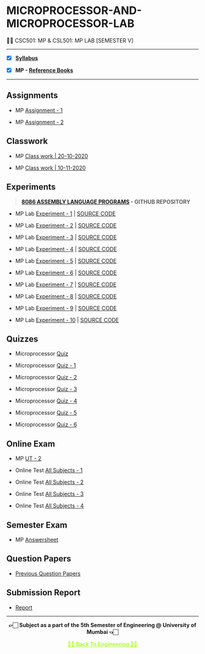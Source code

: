 # MICROPROCESSOR-AND-MICROPROCESSOR-LAB
 👍🏻 CSC501: MP & CSL501: MP LAB [SEMESTER V]

---

 - [X] **[Syllabus](https://github.com/Amey-Thakur/MICROPROCESSOR-AND-MICROPROCESSOR-LAB/blob/main/Syllabus/TE%20BE%20Comp%20Engg%20CBCGS%20Syllabus.pdf)**
 
 - [X] **MP - [Reference Books](https://github.com/Amey-Thakur/MICROPROCESSOR-AND-MICROPROCESSOR-LAB/tree/main/Reference%20Books)**

---

## Assignments
 
 - MP [Assignment - 1](https://github.com/Amey-Thakur/MICROPROCESSOR-AND-MICROPROCESSOR-LAB/blob/main/Assignments/Amey_B-50_MP_Assignment-1.pdf)
 
 - MP [Assignment - 2](https://github.com/Amey-Thakur/MICROPROCESSOR-AND-MICROPROCESSOR-LAB/blob/main/Assignments/Amey_B-50_MP_Assignment-2.pdf)


## Classwork
 
 - MP [Class work | 20-10-2020](https://github.com/Amey-Thakur/MICROPROCESSOR-AND-MICROPROCESSOR-LAB/blob/main/Classwork/Amey_B-50_MP_Lab_Classwork%20-%201.pdf)
 
 - MP [Class work | 10-11-2020](https://github.com/Amey-Thakur/MICROPROCESSOR-AND-MICROPROCESSOR-LAB/blob/main/Classwork/Amey_B-50_MP_Lab_Classwork%20-%202.pdf)


## Experiments
 
 >**[8086 ASSEMBLY LANGUAGE PROGRAMS](https://github.com/Amey-Thakur/8086-ASSEMBLY-LANGUAGE-PROGRAMS) - GITHUB REPOSITORY**
 
 - MP Lab [Experiment - 1](https://github.com/Amey-Thakur/MICROPROCESSOR-AND-MICROPROCESSOR-LAB/blob/main/MP%20Lab/Experiment-1/Amey_B-50_MP_Experiment-1.pdf) | [SOURCE CODE](https://github.com/Amey-Thakur/MICROPROCESSOR-AND-MICROPROCESSOR-LAB/tree/main/MP%20Lab/Experiment-1/SOURCE%20CODE)
 
 - MP Lab [Experiment - 2](https://github.com/Amey-Thakur/MICROPROCESSOR-AND-MICROPROCESSOR-LAB/blob/main/MP%20Lab/Experiment-2/Amey_B-50_MP_Experiment-2.pdf) | [SOURCE CODE](https://github.com/Amey-Thakur/MICROPROCESSOR-AND-MICROPROCESSOR-LAB/blob/main/MP%20Lab/Experiment-2/SOURCE%20CODE/Hex_to_BCD_%26_BCD_to_Hex.asm)
 
 - MP Lab [Experiment - 3](https://github.com/Amey-Thakur/MICROPROCESSOR-AND-MICROPROCESSOR-LAB/blob/main/MP%20Lab/Experiment-3/Amey_B-50_MP_Experiment-3.pdf) | [SOURCE CODE](https://github.com/Amey-Thakur/MICROPROCESSOR-AND-MICROPROCESSOR-LAB/blob/main/MP%20Lab/Experiment-3/SOURCE%20CODE/length_of_an_input_string.asm)
 
 - MP Lab [Experiment - 4](https://github.com/Amey-Thakur/MICROPROCESSOR-AND-MICROPROCESSOR-LAB/blob/main/MP%20Lab/Experiment-4/Amey_B-50_MP_Experiment-4.pdf) | [SOURCE CODE](https://github.com/Amey-Thakur/MICROPROCESSOR-AND-MICROPROCESSOR-LAB/tree/main/MP%20Lab/Experiment-4/SOURCE%20CODE)
 
 - MP Lab [Experiment - 5](https://github.com/Amey-Thakur/MICROPROCESSOR-AND-MICROPROCESSOR-LAB/blob/main/MP%20Lab/Experiment-5/Amey_B-50_MP_Experiment-5.pdf) | [SOURCE CODE](https://github.com/Amey-Thakur/MICROPROCESSOR-AND-MICROPROCESSOR-LAB/blob/main/MP%20Lab/Experiment-5/SOURCE%20CODE/Input_to_find_Minimum_number.asm)
 
 - MP Lab [Experiment - 6](https://github.com/Amey-Thakur/MICROPROCESSOR-AND-MICROPROCESSOR-LAB/blob/main/MP%20Lab/Experiment-6/Amey_B-50_MP_Experiment-6.pdf) | [SOURCE CODE](https://github.com/Amey-Thakur/MICROPROCESSOR-AND-MICROPROCESSOR-LAB/blob/main/MP%20Lab/Experiment-6/SOURCE%20CODE/Input_to_Display_System_Time.asm)
 
 - MP Lab [Experiment - 7](https://github.com/Amey-Thakur/MICROPROCESSOR-AND-MICROPROCESSOR-LAB/blob/main/MP%20Lab/Experiment-7/Amey_B-50_MP_Experiment-7.pdf) | [SOURCE CODE](https://github.com/Amey-Thakur/MICROPROCESSOR-AND-MICROPROCESSOR-LAB/blob/main/MP%20Lab/Experiment-7/SOURCE%20CODE/Input_to_find_factorial_of_a_number.asm)
 
 - MP Lab [Experiment - 8](https://github.com/Amey-Thakur/MICROPROCESSOR-AND-MICROPROCESSOR-LAB/blob/main/MP%20Lab/Experiment-8/Amey_B-50_MP_Experiment-8.pdf) | [SOURCE CODE](https://github.com/Amey-Thakur/MICROPROCESSOR-AND-MICROPROCESSOR-LAB/blob/main/MP%20Lab/Experiment-8/SOURCE%20CODE/display_string_using_a_macro.asm)
 
 - MP Lab [Experiment - 9](https://github.com/Amey-Thakur/MICROPROCESSOR-AND-MICROPROCESSOR-LAB/blob/main/MP%20Lab/Experiment-9/Amey_B-50_MP_Experiment-9.pdf) | [SOURCE CODE](https://github.com/Amey-Thakur/MICROPROCESSOR-AND-MICROPROCESSOR-LAB/blob/main/MP%20Lab/Experiment-9/SOURCE%20CODE/Mixed%20language%20to%20separate%20EVEN%20and%20ODD%20number%20in%20the%20array.c)
 
 - MP Lab [Experiment - 10](https://github.com/Amey-Thakur/MICROPROCESSOR-AND-MICROPROCESSOR-LAB/blob/main/MP%20Lab/Experiment-10/Amey_B-50_MP_Experiment-10.pdf) | [SOURCE CODE](https://github.com/Amey-Thakur/MICROPROCESSOR-AND-MICROPROCESSOR-LAB/blob/main/MP%20Lab/Experiment-10/SOURCE%20CODE/Mixed%20program%20to%20shift%20a%20number%20given%20no%20of%20times.c)


## Quizzes
 
 - Microprocessor [Quiz](https://github.com/Amey-Thakur/MICROPROCESSOR-AND-MICROPROCESSOR-LAB/blob/main/Quizzes/Quiz%20Microprocessor.pdf)
 
 - Microprocessor [Quiz - 1](https://github.com/Amey-Thakur/MICROPROCESSOR-AND-MICROPROCESSOR-LAB/blob/main/Quizzes/Quiz%20Microprocessor%20-%201.pdf)
 
 - Microprocessor [Quiz - 2](https://github.com/Amey-Thakur/MICROPROCESSOR-AND-MICROPROCESSOR-LAB/blob/main/Quizzes/Quiz%20Microprocessor%20-%202.pdf)
 
 - Microprocessor [Quiz - 3](https://github.com/Amey-Thakur/MICROPROCESSOR-AND-MICROPROCESSOR-LAB/blob/main/Quizzes/Quiz%20Microprocessor%20-%203.pdf)
 
 - Microprocessor [Quiz - 4](https://github.com/Amey-Thakur/MICROPROCESSOR-AND-MICROPROCESSOR-LAB/blob/main/Quizzes/Quiz%20Microprocessor%20-%204.pdf)
 
 - Microprocessor [Quiz - 5](https://github.com/Amey-Thakur/MICROPROCESSOR-AND-MICROPROCESSOR-LAB/blob/main/Quizzes/Quiz%20Microprocessor%20-%205.pdf)
 
 - Microprocessor [Quiz - 6](https://github.com/Amey-Thakur/MICROPROCESSOR-AND-MICROPROCESSOR-LAB/blob/main/Quizzes/Quiz%20Microprocessor%20-%206.pdf)


## Online Exam
 
 - MP [UT - 2](https://github.com/Amey-Thakur/MICROPROCESSOR-AND-MICROPROCESSOR-LAB/blob/main/Online%20Exam/MP%20UT-2.png)

 - Online Test [All Subjects - 1](https://github.com/Amey-Thakur/MICROPROCESSOR-AND-MICROPROCESSOR-LAB/blob/main/Online%20Exam/TE_B_Online_Test(All%20Subject)-1.pdf)
 
 - Online Test [All Subjects - 2](https://github.com/Amey-Thakur/MICROPROCESSOR-AND-MICROPROCESSOR-LAB/blob/main/Online%20Exam/TE_B_Online_Test(All%20Subject)-2.pdf)
 
 - Online Test [All Subjects - 3](https://github.com/Amey-Thakur/MICROPROCESSOR-AND-MICROPROCESSOR-LAB/blob/main/Online%20Exam/TE_B_Online_Test(All%20Subject)-3.pdf)
 
 - Online Test [All Subjects - 4](https://github.com/Amey-Thakur/MICROPROCESSOR-AND-MICROPROCESSOR-LAB/blob/main/Online%20Exam/TE_B_Online_Test(All%20Subject)-4.pdf)


## Semester Exam
 
 - MP [Answersheet](https://github.com/Amey-Thakur/MICROPROCESSOR-AND-MICROPROCESSOR-LAB/blob/main/Semester%20Exam/51112146_MP_Q.2%26Q.3.pdf)


## Question Papers
 
 - [Previous Question Papers](https://github.com/Amey-Thakur/MICROPROCESSOR-AND-MICROPROCESSOR-LAB/tree/main/Question%20Papers)


## Submission Report
 
 - [Report](https://github.com/Amey-Thakur/MICROPROCESSOR-AND-MICROPROCESSOR-LAB/blob/main/Submission%20Report/Amey_B-50_MP_Submission_Report.pdf)

---

<p align="center"> <b> 👉🏻 Subject as a part of the 5th Semester of Engineering @ University of Mumbai 👈🏻 <b> </p>
 
<p align="center"><a href='https://github.com/Amey-Thakur/ACHIEVEMENTS#engineering', style='color: greenyellow;'> ✌🏻 Back To Engineering ✌🏻</p>

